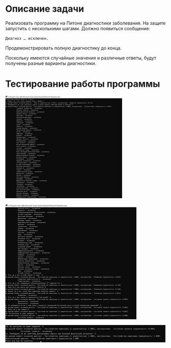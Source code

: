 # Описание задачи

Реализовать программу на Питоне диагностики заболевания. 
На защите запустить с несколькими шагами. Должно появиться  сообщение: 
```
Диагноз … исключен.
```
Продемонстрировать полную диагностику до конца. 

Поскольку имеются случайные значения и различные ответы, будут получены разные варианты диагностики.

# Тестирование работы программы

![img.png](../images/DiseaseSolution_1.png)

![img_1.png](../images/DiseaseSolution_2.png)

![img_2.png](../images/DiseaseSolution_3.png)